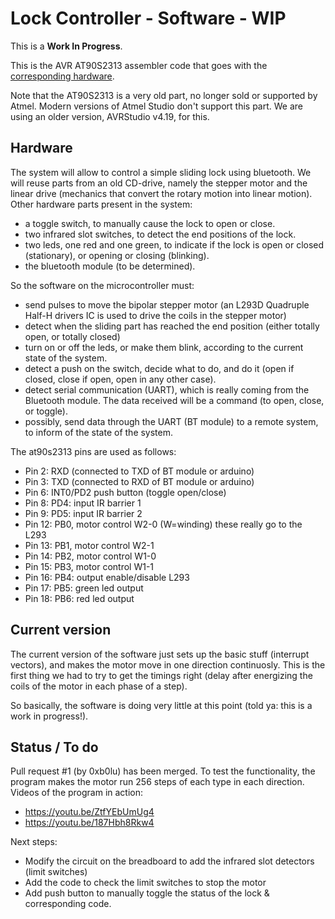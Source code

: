 # Lock Controller - Software - WIP

This is a **Work In Progress**.

This is the AVR AT90S2313 assembler code that goes with the [corresponding hardware](https://github.com/jpablo128/lockcontroller-hardware).

Note that the AT90S2313 is a very old part, no longer sold or supported by Atmel. Modern versions of Atmel Studio don't support this part. We are using an older version, AVRStudio v4.19, for this.

## Hardware
The system will allow to control a simple sliding lock using bluetooth. We will reuse parts from an old CD-drive, namely the stepper motor and the linear drive (mechanics that convert the rotary motion into linear motion). Other hardware parts present in the system:

- a toggle switch, to manually cause the lock to open or close.
- two infrared slot switches, to detect the end positions of the lock.
- two leds, one red and one green, to indicate if the lock is open or closed (stationary), or opening or closing (blinking).
- the bluetooth module (to be determined).

So the software on the microcontroller must:

- send pulses to move the bipolar stepper motor (an L293D Quadruple Half-H drivers IC is used to drive the coils in the stepper motor)
- detect when the sliding part has reached the end position (either totally open, or totally closed)
- turn on or off the leds, or make them blink, according to the current state of the system.
- detect a push on the switch, decide what to do, and do it (open if closed, close if open, open in any other case).
- detect serial communication (UART), which is really coming from the Bluetooth module. The data received will be a command (to open, close, or toggle).
- possibly, send data through the UART (BT module) to a remote system, to inform of the state of the system.


The at90s2313 pins are used as follows:

- Pin  2: RXD (connected to TXD of BT module or arduino)
- Pin  3: TXD (connected to RXD of BT module or arduino)
- Pin  6: INT0/PD2 push button (toggle open/close)
- Pin  8: PD4: input IR barrier 1
- Pin  9: PD5: input IR barrier 2
- Pin 12: PB0, motor control W2-0 (W=winding) these really go to the L293
- Pin 13: PB1, motor control W2-1
- Pin 14: PB2, motor control W1-0
- Pin 15: PB3, motor control W1-1
- Pin 16: PB4: output enable/disable L293
- Pin 17: PB5: green led output
- Pin 18: PB6: red led output

## Current version 
The current version of the software just sets up the basic stuff (interrupt vectors), and makes the motor move in one direction continuosly. This is the first thing we had to try to get the timings right (delay after energizing the coils of the motor in each phase of a step).

So basically, the software is doing very little at this point (told ya: this is a work in progress!).

## Status / To do

Pull request #1 (by 0xb0lu) has been merged. To test the functionality, the program makes the motor run 256 steps of each type in each direction.
Videos of the program in action:

- https://youtu.be/ZtfYEbUmUg4
- https://youtu.be/187Hbh8Rkw4


Next steps:

- Modify the circuit on the breadboard to add the infrared slot detectors (limit switches)
- Add the code to check the limit switches to stop the motor
- Add push button to manually toggle the status of the lock & corresponding code.



